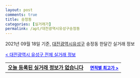 ```yaml
---
layout: post
comments: true
title: 송정동
categories: [실거래가]
permalink: /apt/대전광역시유성구송정동
---
```


2021년 09월 18일 기준, <a href="/apt/대전광역시유성구">대전광역시유성구</a> 송정동 한달간 실거래 정보

<a style="color: blue;" href="/apt/대전광역시유성구">< 대전광역시 유성구 전체 실거래 정보</a>
<!---- start ---->
<table>
  <tr>
    <td colspan="4" style="font-weight: bold;"><a href="/apt/대전광역시유성구송정동{name_without_space}">오늘 등록된 실거래 정보가 없습니다</a> &nbsp;&nbsp;&nbsp; <a style="color: blue; font-size: smaller;" href="/apt/대전광역시유성구송정동{name_without_space}">면적별 최고가 ></a></td>
  </tr>
    
</table>
<!---- end ---->
    
